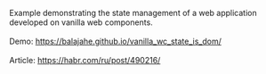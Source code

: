 Example demonstrating the state management of a web application developed on vanilla web components.
<br><br>
Demo: https://balajahe.github.io/vanilla_wc_state_is_dom/
<br><br>
Article: https://habr.com/ru/post/490216/
